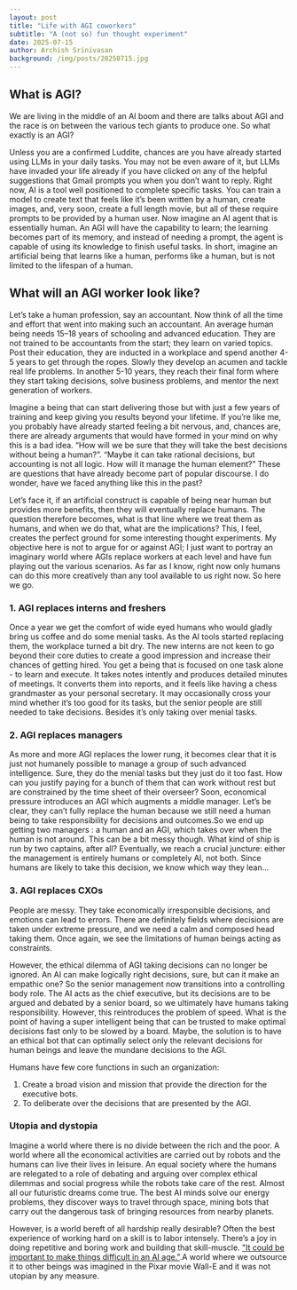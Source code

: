 ```yaml
---
layout: post
title: "Life with AGI coworkers"
subtitle: "A (not so) fun thought experiment"
date: 2025-07-15
author: Archish Srinivasan
background: /img/posts/20250715.jpg
---
```



## What is AGI?

We are living in the middle of an AI boom and there are talks about AGI and the race is on between the various tech giants to produce one. So what exactly is an AGI? 

Unless you are a confirmed Luddite, chances are you have already started using LLMs in your daily tasks. You may not be even aware of it, but LLMs have invaded your life already if you have clicked on any of the helpful suggestions that Gmail prompts you when you don’t want to reply. Right now, AI is a tool  well positioned to complete specific tasks. You can train a model to create text that feels like it’s been written by a human, create images, and, very soon, create a full length movie, but all of these require prompts to be provided by a human user. Now imagine an AI agent that is essentially human. An AGI will have the capability to learn; the learning becomes part of its memory, and instead of needing a prompt, the agent is capable of using its knowledge to finish useful tasks. In short, imagine an artificial being that learns like a human, performs like a human, but is not limited to the lifespan of a human.  

## What will an AGI worker look like?

Let’s take a human profession, say an accountant. Now think of all the time and effort that went into making such an accountant. An average human being needs 15–18 years of schooling and advanced education. They are not trained to be accountants from the start; they learn on varied topics. Post their education, they are inducted in a workplace and spend another 4-5 years to get through the ropes. Slowly they develop an acumen and tackle real life problems. In another 5-10 years, they reach their final form where they start taking decisions, solve business problems, and mentor the next generation of workers. 

Imagine a being that can start delivering those but with just a few years of training and keep giving you results beyond your lifetime. If you’re like me, you probably have already started feeling a bit nervous, and, chances are, there are already arguments that would have formed in your mind on why this is a bad idea. “How will we be sure that they will take the best decisions without being a human?”. “Maybe it can take rational decisions, but accounting is not all logic. How will it manage the human element?” These are questions that have already become part of popular discourse. I do wonder, have we faced anything like this in the past? 

Let’s face it, if an artificial construct is capable of being near human but provides more benefits, then they will eventually replace humans. The question therefore becomes, what is that line where we treat them as humans, and when we do that, what are the implications? This, I feel, creates the perfect ground for some interesting thought experiments. My objective here is not to argue for or against AGI; I just want to portray an imaginary world where AGIs replace workers at each level and have fun playing out the various scenarios. As far as I know, right now only humans can do this more creatively than any tool available to us right now. So here we go.

### 1. AGI replaces interns and freshers

Once a year we get the comfort of wide eyed humans who would gladly bring us coffee and do some menial tasks. As the AI tools started replacing them, the workplace turned a bit dry. The new interns are not keen to go beyond their core duties  to create a good impression and increase their chances of getting hired. You get a being that is focused on one task alone - to learn and execute. It takes notes intently and produces detailed minutes of meetings. It converts them into reports, and it feels like having a chess grandmaster as your personal secretary. It may occasionally cross your mind whether it’s too good for its tasks, but the senior people are still needed to take decisions. Besides it’s only taking over menial tasks. 

### 2. AGI replaces managers

As more and more AGI replaces the lower rung, it becomes clear that it is just not humanely possible to manage a group of such advanced intelligence. Sure, they do the menial tasks but they just do it too fast. How can you justify paying for a bunch of them that can work without rest but are constrained by the time sheet of their overseer? Soon, economical pressure introduces an AGI which augments a middle manager. Let’s be clear, they can’t fully replace the human because we still need a human being to take responsibility for decisions and outcomes.So we end up getting two managers : a human and an AGI, which takes over when the human is not around. This can be a bit messy though. What kind of ship is run by two captains, after all? Eventually, we reach a crucial juncture:  either the management is entirely humans or completely AI, not both. Since humans are likely to take this decision, we know which way they lean…

### 3. AGI replaces CXOs

People are messy. They take economically irresponsible decisions, and emotions can lead to errors. There are definitely fields where decisions are taken under extreme pressure, and we need a calm and composed head taking them. Once again, we see the limitations of human beings acting as constraints. 

However, the ethical dilemma of AGI taking decisions can no longer be ignored. An AI can make logically right decisions, sure, but can it make an empathic one? So the senior management now transitions into a controlling body role. The AI acts as the chief executive, but its decisions are to be argued and debated by a senior board, so we ultimately have humans taking responsibility. However, this reintroduces the problem of speed. What is the point of having a super intelligent being that can be trusted to make optimal decisions fast only to be slowed by a board. Maybe, the solution is to have an ethical bot that can optimally select only the relevant decisions for human beings and leave the mundane decisions to the AGI. 

Humans have few core functions in such an organization: 
1. Create a broad vision and mission that provide the direction for the executive bots. 
2. To deliberate over the decisions that are presented by the AGI.

### Utopia and dystopia
Imagine a world where there is no divide between the rich and the poor. A world where all the economical activities are carried out by robots and the humans can live their lives in leisure. An equal society where the humans are relegated to a role of debating and arguing over complex ethical dilemmas and social progress while the robots take care of the rest. Almost all our futuristic dreams come true. The best AI minds solve our energy problems, they discover ways to travel through space, mining bots that carry out the dangerous task of bringing resources from nearby planets. 

However, is a world bereft of all hardship really desirable? Often the best experience of working hard on a skill is to labor intensely. There’s a joy in doing repetitive and boring work and building that skill-muscle. ["It could be important to make things difficult in an AI age."](https://every.to/thesis/in-the-ai-age-making-things-difficult-is-deliberate).A world where we outsource it to other beings was imagined in the Pixar movie Wall-E and it was not utopian by any measure. 